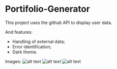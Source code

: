 # Portifolio-Generator
This project uses the github API to display user data.

And features:
- Handling of external data;
- Error identification;
- Dark theme.

Images:
![alt text](https://i.pinimg.com/564x/7c/0b/b3/7c0bb33fa99b9c63177f43d46e877440.jpg)
![alt text](https://i.pinimg.com/564x/e9/b5/38/e9b53850215b35b70e47022f773d44bc.jpg)
![alt text](https://i.pinimg.com/564x/08/85/c9/0885c9de105529e51840c9528909c6bc.jpg)
